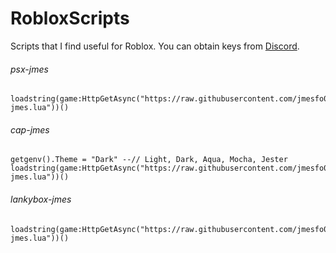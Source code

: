 # RobloxScripts
Scripts that I find useful for Roblox.
You can obtain keys from [Discord](https://discord.gg/kwsK36GA5F).

###### psx-jmes
```
loadstring(game:HttpGetAsync("https://raw.githubusercontent.com/jmesfo0/RobloxScripts/main/psx-jmes.lua"))()
```

###### cap-jmes
```
getgenv().Theme = "Dark" --// Light, Dark, Aqua, Mocha, Jester
loadstring(game:HttpGetAsync("https://raw.githubusercontent.com/jmesfo0/RobloxScripts/main/cap-jmes.lua"))()
```

###### lankybox-jmes
```
loadstring(game:HttpGetAsync("https://raw.githubusercontent.com/jmesfo0/RobloxScripts/main/lankybox-jmes.lua"))()
```
